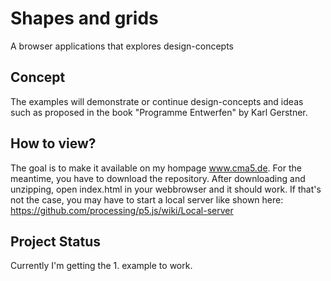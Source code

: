 # Shapes and grids
A browser applications that explores design-concepts

## Concept
The examples will demonstrate or continue design-concepts and ideas such as proposed in the book "Programme Entwerfen" by Karl Gerstner.

## How to view?
The goal is to make it available on my hompage www.cma5.de. For the meantime, you have to download the repository. After downloading and unzipping, open index.html in your webbrowser and it should work. If that's not the case, you may have to start a local server like shown here: https://github.com/processing/p5.js/wiki/Local-server

## Project Status
Currently I'm getting the 1. example to work.
